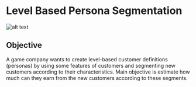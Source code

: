 # Level Based Persona Segmentation

![alt text](https://www.ipara.com.tr/wp-content/uploads/2020/07/persona-nedir-nasil-ayristirilir.png)

## Objective
A game company wants to create level-based customer definitions (personas) by using some features of customers
and segmenting new customers according to their characteristics. 
Main objective is estimate how much can they earn from the new customers according to these segments.
